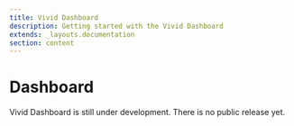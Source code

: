 ```yaml
---
title: Vivid Dashboard
description: Getting started with the Vivid Dashboard
extends: _layouts.documentation
section: content
---
```


# Dashboard

Vivid Dashboard is still under development. There is no public release yet.